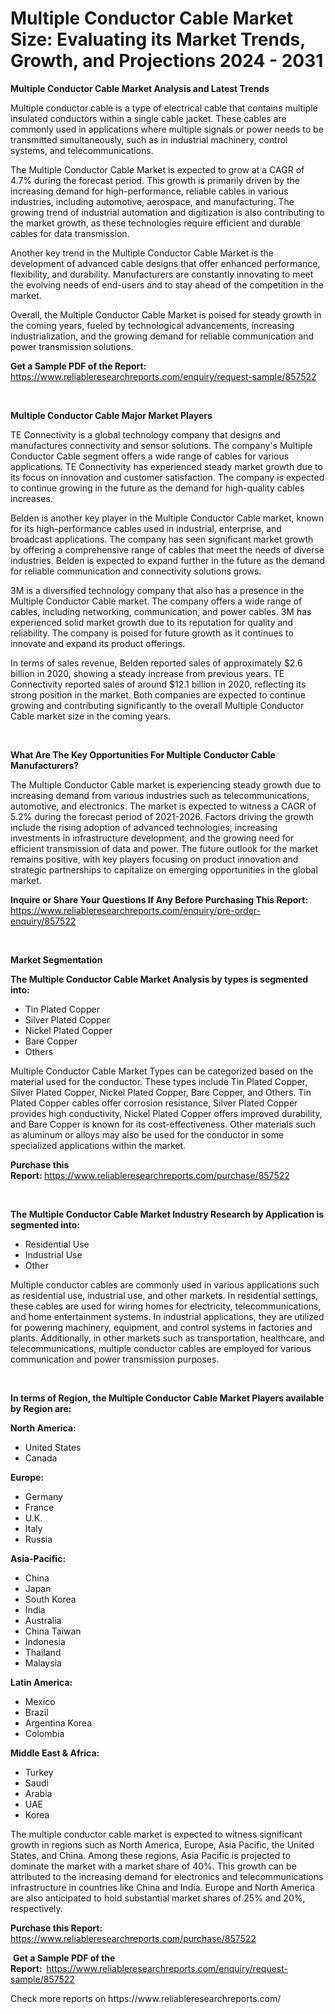 <p><h1>Multiple Conductor Cable Market Size: Evaluating its Market Trends, Growth, and Projections 2024 - 2031</h1></p><p><strong>Multiple Conductor Cable Market Analysis and Latest Trends</strong></p>
<p><p>Multiple conductor cable is a type of electrical cable that contains multiple insulated conductors within a single cable jacket. These cables are commonly used in applications where multiple signals or power needs to be transmitted simultaneously, such as in industrial machinery, control systems, and telecommunications.</p><p>The Multiple Conductor Cable Market is expected to grow at a CAGR of 4.7% during the forecast period. This growth is primarily driven by the increasing demand for high-performance, reliable cables in various industries, including automotive, aerospace, and manufacturing. The growing trend of industrial automation and digitization is also contributing to the market growth, as these technologies require efficient and durable cables for data transmission.</p><p>Another key trend in the Multiple Conductor Cable Market is the development of advanced cable designs that offer enhanced performance, flexibility, and durability. Manufacturers are constantly innovating to meet the evolving needs of end-users and to stay ahead of the competition in the market.</p><p>Overall, the Multiple Conductor Cable Market is poised for steady growth in the coming years, fueled by technological advancements, increasing industrialization, and the growing demand for reliable communication and power transmission solutions.</p></p>
<p><strong>Get a Sample PDF of the Report:&nbsp;</strong> <a href="https://www.reliableresearchreports.com/enquiry/request-sample/857522">https://www.reliableresearchreports.com/enquiry/request-sample/857522</a></p>
<p>&nbsp;</p>
<p><strong>Multiple Conductor Cable Major Market Players</strong></p>
<p><p>TE Connectivity is a global technology company that designs and manufactures connectivity and sensor solutions. The company's Multiple Conductor Cable segment offers a wide range of cables for various applications. TE Connectivity has experienced steady market growth due to its focus on innovation and customer satisfaction. The company is expected to continue growing in the future as the demand for high-quality cables increases.</p><p>Belden is another key player in the Multiple Conductor Cable market, known for its high-performance cables used in industrial, enterprise, and broadcast applications. The company has seen significant market growth by offering a comprehensive range of cables that meet the needs of diverse industries. Belden is expected to expand further in the future as the demand for reliable communication and connectivity solutions grows.</p><p>3M is a diversified technology company that also has a presence in the Multiple Conductor Cable market. The company offers a wide range of cables, including networking, communication, and power cables. 3M has experienced solid market growth due to its reputation for quality and reliability. The company is poised for future growth as it continues to innovate and expand its product offerings.</p><p>In terms of sales revenue, Belden reported sales of approximately $2.6 billion in 2020, showing a steady increase from previous years. TE Connectivity reported sales of around $12.1 billion in 2020, reflecting its strong position in the market. Both companies are expected to continue growing and contributing significantly to the overall Multiple Conductor Cable market size in the coming years.</p></p>
<p>&nbsp;</p>
<p><strong>What Are The Key Opportunities For Multiple Conductor Cable Manufacturers?</strong></p>
<p><p>The Multiple Conductor Cable market is experiencing steady growth due to increasing demand from various industries such as telecommunications, automotive, and electronics. The market is expected to witness a CAGR of 5.2% during the forecast period of 2021-2026. Factors driving the growth include the rising adoption of advanced technologies, increasing investments in infrastructure development, and the growing need for efficient transmission of data and power. The future outlook for the market remains positive, with key players focusing on product innovation and strategic partnerships to capitalize on emerging opportunities in the global market.</p></p>
<p><strong>Inquire or Share Your Questions If Any Before Purchasing This Report:</strong> <a href="https://www.reliableresearchreports.com/enquiry/pre-order-enquiry/857522">https://www.reliableresearchreports.com/enquiry/pre-order-enquiry/857522</a></p>
<p>&nbsp;</p>
<p><strong>Market Segmentation</strong></p>
<p><strong>The Multiple Conductor Cable Market Analysis by types is segmented into:</strong></p>
<p><ul><li>Tin Plated Copper</li><li>Silver Plated Copper</li><li>Nickel Plated Copper</li><li>Bare Copper</li><li>Others</li></ul></p>
<p><p>Multiple Conductor Cable Market Types can be categorized based on the material used for the conductor. These types include Tin Plated Copper, Silver Plated Copper, Nickel Plated Copper, Bare Copper, and Others. Tin Plated Copper cables offer corrosion resistance, Silver Plated Copper provides high conductivity, Nickel Plated Copper offers improved durability, and Bare Copper is known for its cost-effectiveness. Other materials such as aluminum or alloys may also be used for the conductor in some specialized applications within the market.</p></p>
<p><strong>Purchase this Report:&nbsp;</strong><a href="https://www.reliableresearchreports.com/purchase/857522">https://www.reliableresearchreports.com/purchase/857522</a></p>
<p>&nbsp;</p>
<p><strong>The Multiple Conductor Cable Market Industry Research by Application is segmented into:</strong></p>
<p><ul><li>Residential Use</li><li>Industrial Use</li><li>Other</li></ul></p>
<p><p>Multiple conductor cables are commonly used in various applications such as residential use, industrial use, and other markets. In residential settings, these cables are used for wiring homes for electricity, telecommunications, and home entertainment systems. In industrial applications, they are utilized for powering machinery, equipment, and control systems in factories and plants. Additionally, in other markets such as transportation, healthcare, and telecommunications, multiple conductor cables are employed for various communication and power transmission purposes.</p></p>
<p>&nbsp;</p>
<p><strong>In terms of Region, the Multiple Conductor Cable Market Players available by Region are:</strong></p>
<p>
    <p> <strong> North America: </strong>
        <ul>
            <li>United States</li>
            <li>Canada</li>
        </ul>
        </p> 
    <p> <strong> Europe: </strong>
        <ul>
            <li>Germany</li>
            <li>France</li>
            <li>U.K.</li>
            <li>Italy</li>
            <li>Russia</li>
        </ul>
        </p> 
    <p> <strong> Asia-Pacific: </strong>
        <ul>
            <li>China</li>
            <li>Japan</li>
            <li>South Korea</li>
            <li>India</li>
            <li>Australia</li>
            <li>China Taiwan</li>
            <li>Indonesia</li>
            <li>Thailand</li>
            <li>Malaysia</li>
        </ul>
        </p> 
    <p> <strong> Latin America: </strong>
        <ul>
            <li>Mexico</li>
            <li>Brazil</li>
            <li>Argentina Korea</li>
            <li>Colombia</li>
        </ul>
        </p> 
    <p> <strong> Middle East & Africa: </strong>
        <ul>
            <li>Turkey</li>
            <li>Saudi</li>
            <li>Arabia</li>
            <li>UAE</li>
            <li>Korea</li>
        </ul>
    </p>
    </p>
<p><p>The multiple conductor cable market is expected to witness significant growth in regions such as North America, Europe, Asia Pacific, the United States, and China. Among these regions, Asia Pacific is projected to dominate the market with a market share of 40%. This growth can be attributed to the increasing demand for electronics and telecommunications infrastructure in countries like China and India. Europe and North America are also anticipated to hold substantial market shares of 25% and 20%, respectively.</p></p>
<p><strong>Purchase this Report: </strong><a href="https://www.reliableresearchreports.com/purchase/857522">https://www.reliableresearchreports.com/purchase/857522</a></p>
<p>&nbsp;<strong>Get a Sample PDF of the Report:&nbsp;&nbsp;</strong><a href="https://www.reliableresearchreports.com/enquiry/request-sample/857522">https://www.reliableresearchreports.com/enquiry/request-sample/857522</a></p>
<p><strong></strong></p>
<p>Check more reports on https://www.reliableresearchreports.com/</p>